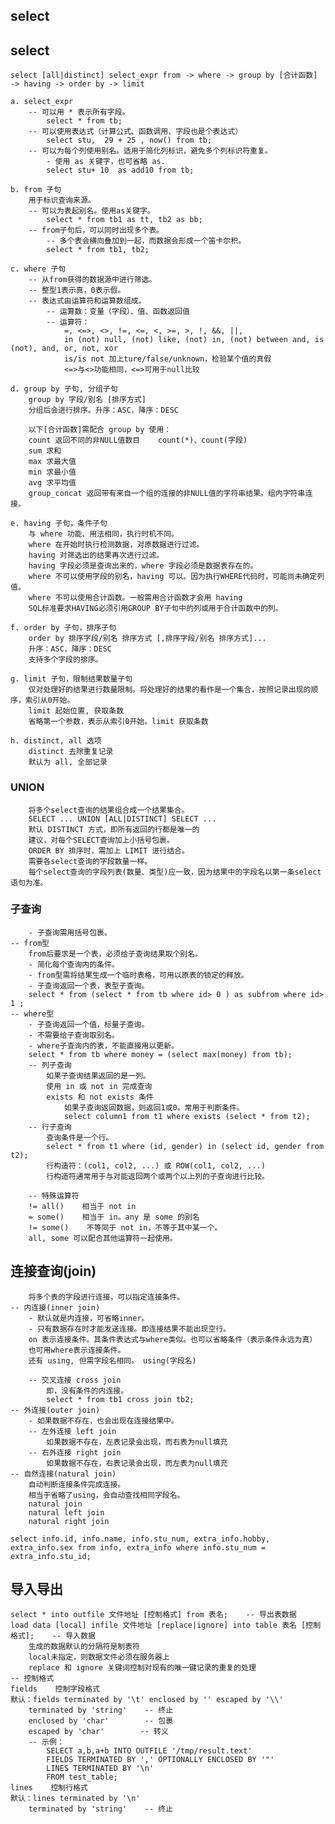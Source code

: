 ##  select


    
## select 
    
    select [all|distinct] select_expr from -> where -> group by [合计函数] -> having -> order by -> limit
    
    a. select_expr
        -- 可以用 * 表示所有字段。
            select * from tb;
        -- 可以使用表达式（计算公式、函数调用、字段也是个表达式）
            select stu,  29 + 25 , now() from tb;
        -- 可以为每个列使用别名。适用于简化列标识，避免多个列标识符重复。
            - 使用 as 关键字，也可省略 as.
            select stu+ 10  as add10 from tb;
    
    b. from 子句
        用于标识查询来源。
        -- 可以为表起别名。使用as关键字。
            select * from tb1 as tt, tb2 as bb;
        -- from子句后，可以同时出现多个表。
            -- 多个表会横向叠加到一起，而数据会形成一个笛卡尔积。
            select * from tb1, tb2;
    
    c. where 子句
        -- 从from获得的数据源中进行筛选。
        -- 整型1表示真，0表示假。
        -- 表达式由运算符和运算数组成。
            -- 运算数：变量（字段）、值、函数返回值
            -- 运算符：
                =, <=>, <>, !=, <=, <, >=, >, !, &&, ||, 
                in (not) null, (not) like, (not) in, (not) between and, is (not), and, or, not, xor
                is/is not 加上ture/false/unknown，检验某个值的真假
                <=>与<>功能相同，<=>可用于null比较
    
    d. group by 子句, 分组子句
        group by 字段/别名 [排序方式]
        分组后会进行排序。升序：ASC，降序：DESC
        
        以下[合计函数]需配合 group by 使用：
        count 返回不同的非NULL值数目    count(*)、count(字段)
        sum 求和
        max 求最大值
        min 求最小值
        avg 求平均值
        group_concat 返回带有来自一个组的连接的非NULL值的字符串结果。组内字符串连接。
    
    e. having 子句，条件子句
        与 where 功能、用法相同，执行时机不同。
        where 在开始时执行检测数据，对原数据进行过滤。
        having 对筛选出的结果再次进行过滤。
        having 字段必须是查询出来的，where 字段必须是数据表存在的。
        where 不可以使用字段的别名，having 可以。因为执行WHERE代码时，可能尚未确定列值。
        where 不可以使用合计函数。一般需用合计函数才会用 having
        SQL标准要求HAVING必须引用GROUP BY子句中的列或用于合计函数中的列。
    
    f. order by 子句，排序子句
        order by 排序字段/别名 排序方式 [,排序字段/别名 排序方式]...
        升序：ASC，降序：DESC
        支持多个字段的排序。
    
    g. limit 子句，限制结果数量子句
        仅对处理好的结果进行数量限制。将处理好的结果的看作是一个集合，按照记录出现的顺序，索引从0开始。
        limit 起始位置, 获取条数
        省略第一个参数，表示从索引0开始。limit 获取条数
    
    h. distinct, all 选项
        distinct 去除重复记录
        默认为 all, 全部记录
    
    
### UNION 

        将多个select查询的结果组合成一个结果集合。
        SELECT ... UNION [ALL|DISTINCT] SELECT ...
        默认 DISTINCT 方式，即所有返回的行都是唯一的
        建议，对每个SELECT查询加上小括号包裹。
        ORDER BY 排序时，需加上 LIMIT 进行结合。
        需要各select查询的字段数量一样。
        每个select查询的字段列表(数量、类型)应一致，因为结果中的字段名以第一条select语句为准。
    
    
### 子查询 
        - 子查询需用括号包裹。
    -- from型
        from后要求是一个表，必须给子查询结果取个别名。
        - 简化每个查询内的条件。
        - from型需将结果生成一个临时表格，可用以原表的锁定的释放。
        - 子查询返回一个表，表型子查询。
        select * from (select * from tb where id> 0 ) as subfrom where id> 1 ;
    -- where型
        - 子查询返回一个值，标量子查询。
        - 不需要给子查询取别名。
        - where子查询内的表，不能直接用以更新。
        select * from tb where money = (select max(money) from tb);
        -- 列子查询
            如果子查询结果返回的是一列。
            使用 in 或 not in 完成查询
            exists 和 not exists 条件
                如果子查询返回数据，则返回1或0。常用于判断条件。
                select column1 from t1 where exists (select * from t2);
        -- 行子查询
            查询条件是一个行。
            select * from t1 where (id, gender) in (select id, gender from t2);
            行构造符：(col1, col2, ...) 或 ROW(col1, col2, ...)
            行构造符通常用于与对能返回两个或两个以上列的子查询进行比较。
    
        -- 特殊运算符
        != all()    相当于 not in
        = some()    相当于 in。any 是 some 的别名
        != some()    不等同于 not in，不等于其中某一个。
        all, some 可以配合其他运算符一起使用。
    
    
## 连接查询(join) 
        将多个表的字段进行连接，可以指定连接条件。
    -- 内连接(inner join)
        - 默认就是内连接，可省略inner。
        - 只有数据存在时才能发送连接。即连接结果不能出现空行。
        on 表示连接条件。其条件表达式与where类似。也可以省略条件（表示条件永远为真）
        也可用where表示连接条件。
        还有 using, 但需字段名相同。 using(字段名)
    
        -- 交叉连接 cross join
            即，没有条件的内连接。
            select * from tb1 cross join tb2;
    -- 外连接(outer join)
        - 如果数据不存在，也会出现在连接结果中。
        -- 左外连接 left join
            如果数据不存在，左表记录会出现，而右表为null填充
        -- 右外连接 right join
            如果数据不存在，右表记录会出现，而左表为null填充
    -- 自然连接(natural join)
        自动判断连接条件完成连接。
        相当于省略了using，会自动查找相同字段名。
        natural join
        natural left join
        natural right join
    
    select info.id, info.name, info.stu_num, extra_info.hobby, extra_info.sex from info, extra_info where info.stu_num = extra_info.stu_id;
    
## 导入导出 
    select * into outfile 文件地址 [控制格式] from 表名;    -- 导出表数据
    load data [local] infile 文件地址 [replace|ignore] into table 表名 [控制格式];    -- 导入数据
        生成的数据默认的分隔符是制表符
        local未指定，则数据文件必须在服务器上
        replace 和 ignore 关键词控制对现有的唯一键记录的重复的处理
    -- 控制格式
    fields    控制字段格式
    默认：fields terminated by '\t' enclosed by '' escaped by '\\'
        terminated by 'string'    -- 终止
        enclosed by 'char'        -- 包裹
        escaped by 'char'        -- 转义
        -- 示例：
            SELECT a,b,a+b INTO OUTFILE '/tmp/result.text'
            FIELDS TERMINATED BY ',' OPTIONALLY ENCLOSED BY '"'
            LINES TERMINATED BY '\n'
            FROM test_table;
    lines    控制行格式
    默认：lines terminated by '\n'
        terminated by 'string'    -- 终止